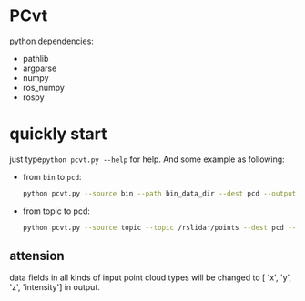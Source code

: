 # PCvt

python dependencies: 

* pathlib
* argparse
* numpy
* ros_numpy
* rospy

# quickly start

just type`python pcvt.py --help` for help. And some example as following:

* from `bin` to `pcd`:

  ```bash
  python pcvt.py --source bin --path bin_data_dir --dest pcd --output pcd_data_dir  
  ```

* from topic to pcd:

  ```bash
  python pcvt.py --source topic --topic /rslidar/points --dest pcd --output pcd_data_dir  
  ```

## attension

data fields in all kinds of input point cloud types will be changed to [ 'x', 'y', 'z', 'intensity'] in output.
